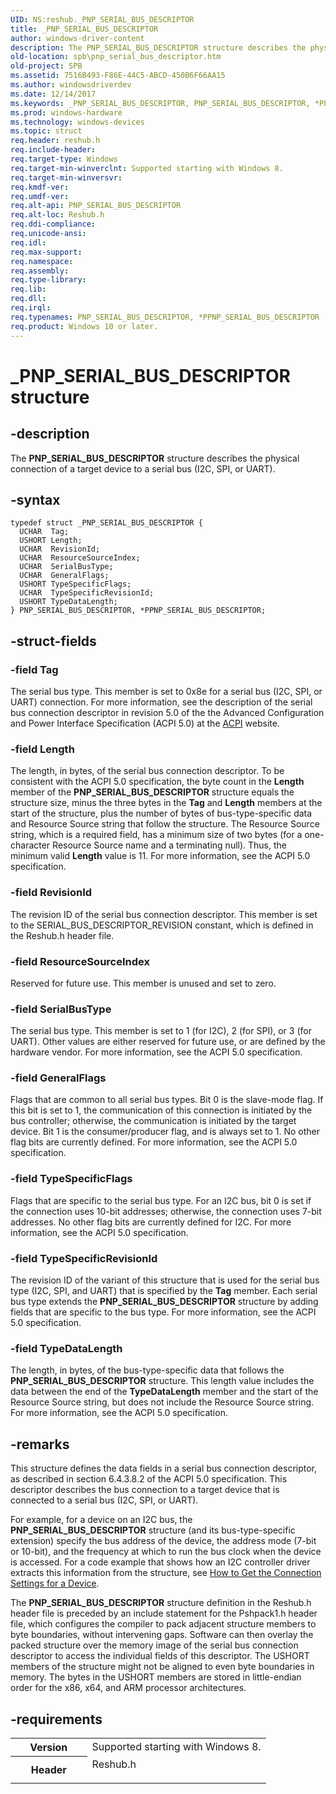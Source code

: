 ```yaml
---
UID: NS:reshub._PNP_SERIAL_BUS_DESCRIPTOR
title: _PNP_SERIAL_BUS_DESCRIPTOR
author: windows-driver-content
description: The PNP_SERIAL_BUS_DESCRIPTOR structure describes the physical connection of a target device to a serial bus (I2C, SPI, or UART).
old-location: spb\pnp_serial_bus_descriptor.htm
old-project: SPB
ms.assetid: 7516B493-F86E-44C5-ABCD-450B6F66AA15
ms.author: windowsdriverdev
ms.date: 12/14/2017
ms.keywords: _PNP_SERIAL_BUS_DESCRIPTOR, PNP_SERIAL_BUS_DESCRIPTOR, *PPNP_SERIAL_BUS_DESCRIPTOR
ms.prod: windows-hardware
ms.technology: windows-devices
ms.topic: struct
req.header: reshub.h
req.include-header: 
req.target-type: Windows
req.target-min-winverclnt: Supported starting with Windows 8.
req.target-min-winversvr: 
req.kmdf-ver: 
req.umdf-ver: 
req.alt-api: PNP_SERIAL_BUS_DESCRIPTOR
req.alt-loc: Reshub.h
req.ddi-compliance: 
req.unicode-ansi: 
req.idl: 
req.max-support: 
req.namespace: 
req.assembly: 
req.type-library: 
req.lib: 
req.dll: 
req.irql: 
req.typenames: PNP_SERIAL_BUS_DESCRIPTOR, *PPNP_SERIAL_BUS_DESCRIPTOR
req.product: Windows 10 or later.
---
```


# _PNP_SERIAL_BUS_DESCRIPTOR structure



## -description
The <b>PNP_SERIAL_BUS_DESCRIPTOR</b> structure describes the physical connection of a target device to a serial bus (I2C, SPI, or UART).



## -syntax

````
typedef struct _PNP_SERIAL_BUS_DESCRIPTOR {
  UCHAR  Tag;
  USHORT Length;
  UCHAR  RevisionId;
  UCHAR  ResourceSourceIndex;
  UCHAR  SerialBusType;
  UCHAR  GeneralFlags;
  USHORT TypeSpecificFlags;
  UCHAR  TypeSpecificRevisionId;
  USHORT TypeDataLength;
} PNP_SERIAL_BUS_DESCRIPTOR, *PPNP_SERIAL_BUS_DESCRIPTOR;
````


## -struct-fields

### -field Tag

The serial bus type. This member is set to 0x8e for a serial bus (I2C, SPI, or UART) connection. For more information, see the description of the serial bus connection descriptor in revision 5.0 of the the Advanced Configuration and Power Interface Specification (ACPI 5.0) at the <a href="http://www.acpi.info">ACPI</a> website.


### -field Length

The length, in bytes, of the serial bus connection descriptor. To be consistent with the ACPI 5.0 specification, the byte count in the <b>Length</b> member of the <b>PNP_SERIAL_BUS_DESCRIPTOR</b> structure equals the structure size, minus the three bytes in the <b>Tag</b> and <b>Length</b> members at the start of the structure, plus the number of bytes of bus-type-specific data and Resource Source string that follow the structure. The Resource Source string, which is a required field, has a minimum size of two bytes (for a one-character Resource Source name and a terminating null). Thus, the minimum valid <b>Length</b> value is 11. For more information, see the ACPI 5.0 specification.


### -field RevisionId

The revision ID of the serial bus connection descriptor. This member is set to the SERIAL_BUS_DESCRIPTOR_REVISION constant, which is defined in the Reshub.h header file.


### -field ResourceSourceIndex

Reserved for future use. This member is unused and set to zero.


### -field SerialBusType

The serial bus type. This member is set to 1 (for I2C), 2 (for SPI), or 3 (for UART). Other values are either reserved for future use, or are defined by the hardware vendor. For more information, see the ACPI 5.0 specification.


### -field GeneralFlags

Flags that are common to all serial bus types. Bit 0 is the slave-mode flag. If this bit is set to 1, the communication of this connection is initiated by the bus controller; otherwise, the communication is initiated by the target device. Bit 1 is the consumer/producer flag, and is always set to 1. No other flag bits are currently defined. For more information, see the ACPI 5.0 specification.


### -field TypeSpecificFlags

Flags that are specific to the serial bus type. For an I2C bus, bit 0 is set if the connection uses 10-bit addresses; otherwise, the connection uses 7-bit addresses. No other flag bits are currently defined for I2C. For more information, see the ACPI 5.0 specification.


### -field TypeSpecificRevisionId

The revision ID of the variant of this structure that is used for the serial bus type (I2C, SPI, and UART) that is specified by the <b>Tag</b> member. Each serial bus type extends the <b>PNP_SERIAL_BUS_DESCRIPTOR</b> structure by adding fields that are specific to the bus type. For more information, see the ACPI 5.0 specification.


### -field TypeDataLength

The length, in bytes, of the bus-type-specific data that follows the <b>PNP_SERIAL_BUS_DESCRIPTOR</b> structure. This length value includes the data between the end of the <b>TypeDataLength</b> member and the start of the Resource Source string, but does not include the Resource Source string. For more information, see the ACPI 5.0 specification.


## -remarks
This structure defines the data fields in a serial bus connection descriptor, as described in section 6.4.3.8.2 of the ACPI 5.0 specification. This descriptor describes the bus connection to a target device that is connected to a serial bus (I2C, SPI, or UART).

For example, for a device on an I2C bus, the <b>PNP_SERIAL_BUS_DESCRIPTOR</b> structure (and its bus-type-specific extension) specify the bus address of the device, the address mode (7-bit or 10-bit), and the frequency at which to run the bus clock when the device is accessed. For a code example that shows how an I2C controller driver extracts this information from the structure, see <a href="https://msdn.microsoft.com/B614993A-0EA9-4B91-A336-80EEF9BE3E69">How to Get the Connection Settings for a Device</a>.

The <b>PNP_SERIAL_BUS_DESCRIPTOR</b> structure definition in the Reshub.h header file is preceded by an include statement for the Pshpack1.h header file, which configures the compiler to pack adjacent structure members to byte boundaries, without intervening gaps. Software can then overlay the packed structure over the memory image of the serial bus connection descriptor to access the individual fields of this descriptor. The USHORT members of the structure might not be aligned to even byte boundaries in memory. The bytes in the USHORT members are stored in little-endian order for the x86, x64, and ARM processor architectures.


## -requirements
<table>
<tr>
<th width="30%">
Version

</th>
<td width="70%">
Supported starting with Windows 8.

</td>
</tr>
<tr>
<th width="30%">
Header

</th>
<td width="70%">
<dl>
<dt>Reshub.h</dt>
</dl>
</td>
</tr>
</table>